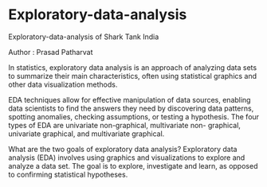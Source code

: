 # Exploratory-data-analysis

Exploratory-data-analysis of Shark Tank India 

Author : Prasad Patharvat

In statistics, exploratory data analysis is an approach of analyzing data sets to summarize their main characteristics, often using statistical graphics and other data visualization methods.

EDA techniques allow for effective manipulation of data sources, enabling data scientists to find the answers they need by discovering data patterns, spotting anomalies, checking assumptions, or testing a hypothesis.
The four types of EDA are univariate non-graphical, multivariate non- graphical, univariate graphical, and multivariate graphical.

What are the two goals of exploratory data analysis?
Exploratory data analysis (EDA) involves using graphics and visualizations to explore and analyze a data set. The goal is to explore, investigate and learn, as opposed to confirming statistical hypotheses.
